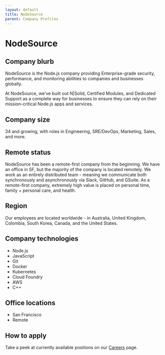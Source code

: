 ```yaml
---
layout: default
title: NodeSource
parent: Company Profiles
---
```


# NodeSource

## Company blurb

NodeSource is the Node.js company providing Enterprise-grade security, performance, and monitoring abilities to companies and businesses globally.

At NodeSource, we've built out N|Solid, Certified Modules, and Dedicated Support as a complete way for businesses to ensure they can rely on their mission-critical Node.js apps and services.

## Company size

34 and growing, with roles in Engineering, SRE/DevOps, Marketing, Sales, and more.

## Remote status

NodeSource has been a remote-first company from the beginning. We have an office in SF, but the majority of the company is located remotely. We work as an entirely distributed team - meaning we communicate both synchronously and asynchronously via Slack, GitHub, and GSuite. As a remote-first company, extremely high value is placed on personal time, family + personal care, and health.

## Region

Our employees are located worldwide - in Australia, United Kingdom, Colombia, South Korea, Canada, and the United States.

## Company technologies

* Node.js
* JavaScript
* Git
* Docker
* Kubernetes
* Cloud Foundry
* AWS
* C++

## Office locations

- San Francisco
- Remote

## How to apply
Take a peek at currently available positions on our [Careers](https://nodesource.com/careers) page.
